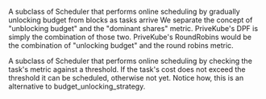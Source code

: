 A subclass of Scheduler that performs online scheduling by gradually unlocking budget from blocks as tasks arrive We
separate the concept of "unblocking budget" and the "dominant shares" metric. PriveKube's DPF is simply the combination
of those two. PriveKube's RoundRobins would be the combination of "unlocking budget" and the round robins metric.

A subclass of Scheduler that performs online scheduling by checking the task's metric against a threshold. If the task's
cost does not exceed the threshold it can be scheduled, otherwise not yet. Notice how, this is an alternative to
budget_unlocking_strategy.
